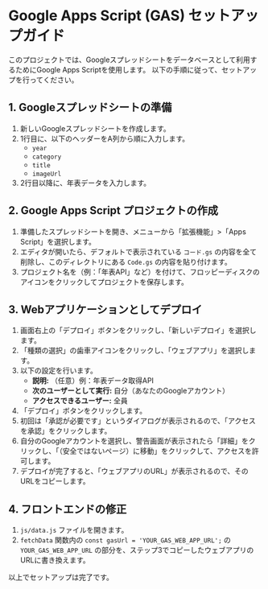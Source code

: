 # Google Apps Script (GAS) セットアップガイド

このプロジェクトでは、Googleスプレッドシートをデータベースとして利用するためにGoogle Apps Scriptを使用します。
以下の手順に従って、セットアップを行ってください。

## 1. Googleスプレッドシートの準備

1.  新しいGoogleスプレッドシートを作成します。
2.  1行目に、以下のヘッダーをA列から順に入力します。
    - `year`
    - `category`
    - `title`
    - `imageUrl`
3.  2行目以降に、年表データを入力します。

## 2. Google Apps Script プロジェクトの作成

1.  準備したスプレッドシートを開き、メニューから「拡張機能」>「Apps Script」を選択します。
2.  エディタが開いたら、デフォルトで表示されている `コード.gs` の内容を全て削除し、このディレクトリにある `Code.gs` の内容を貼り付けます。
3.  プロジェクト名を（例：「年表API」など）を付けて、フロッピーディスクのアイコンをクリックしてプロジェクトを保存します。

## 3. Webアプリケーションとしてデプロイ

1.  画面右上の「デプロイ」ボタンをクリックし、「新しいデプロイ」を選択します。
2.  「種類の選択」の歯車アイコンをクリックし、「ウェブアプリ」を選択します。
3.  以下の設定を行います。
    - **説明:** （任意）例：年表データ取得API
    - **次のユーザーとして実行:** 自分（あなたのGoogleアカウント）
    - **アクセスできるユーザー:** 全員
4.  「デプロイ」ボタンをクリックします。
5.  初回は「承認が必要です」というダイアログが表示されるので、「アクセスを承認」をクリックします。
6.  自分のGoogleアカウントを選択し、警告画面が表示されたら「詳細」をクリックし、「（安全ではないページ）に移動」をクリックして、アクセスを許可します。
7.  デプロイが完了すると、「ウェブアプリのURL」が表示されるので、そのURLをコピーします。

## 4. フロントエンドの修正

1.  `js/data.js` ファイルを開きます。
2.  `fetchData` 関数内の `const gasUrl = 'YOUR_GAS_WEB_APP_URL';` の `YOUR_GAS_WEB_APP_URL` の部分を、ステップ3でコピーしたウェブアプリのURLに書き換えます。

以上でセットアップは完了です。

